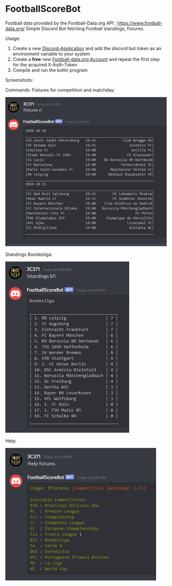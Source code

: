 # FootballScoreBot
Football data provided by the Football-Data.org API : https://www.football-data.org/
Simple Discord Bot fetching Football standings, fixtures.

Usage:
1. Create a new [Discord-Application](https://discord.com/developers/applications) and add the discord bot token as an environment variable to your system
2. Create a **free** new [Football-data.org Account](https://www.football-data.org) and repeat the first step for the acquired X-Auth-Token
3. Compile and run the kotlin program

Screenshots:


Commands:
Fixtures for competition and matchday:

![Fixtures](/images/cl_fixtures_current_matchday.PNG)

Standings Bundesliga:

![Standings](/images/standings_bl1.PNG)

Help:

![Fixtures](/images/help_fixtures.PNG)
